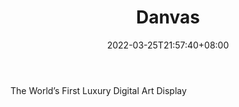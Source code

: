 ﻿---
weight: 
title: "Danvas"
description: "The World’s First Luxury Digital Art Display"
date: 2022-03-25T21:57:40+08:00
lastmod: 2022-03-25T16:45:40+08:00
draft: false
authors: ["Metabd"]
featuredImage: "475.png"
link: "https://www.danvas.art/"
tags: ["Danvas","数字收藏品"]
categories: ["navigation"]
navigation: ["数字收藏品"]
lightgallery: true
toc: true
pinned: false
recommend: false
recommend1: false
---
The World’s First Luxury Digital Art Display
